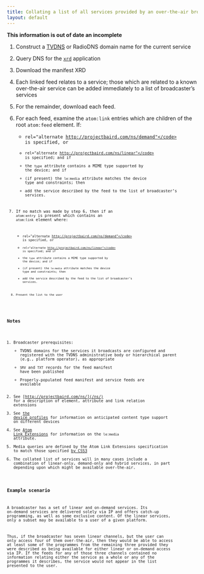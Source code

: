 ```yaml
---
title: Collating a list of all services provided by an over-the-air broadcaster
layout: default
---
```


<strong>This information is out of date an incomplete</strong>

1. Construct a [TVDNS](/discovery/tvdns) or RadioDNS domain name for the
current service

2. Query DNS for the [<code>xrd</code>](http://github.com/nexgenta/Baird/wiki/Service-manifests)
application

3. Download the manifest XRD

4. Each linked feed relates to a service; those which are related to a known
over-the-air service can be added immediately to a list of broadcaster’s services

5. For the remainder, download each feed.

6. For each feed, examine the <code>atom:link</code> entries which are children of
the root <code>atom:feed</code> element. If:
	* <code>rel="alternate http://projectbaird.com/ns/demand"</code> is specified, or
	* <code>rel="alternate http://projectbaird.com/ns/linear"</code> is specified; and if
	* the <code>type</code> attribute contains a MIME type supported by the device; and if
	* (if present) the <code>le:media</code> attribute matches the device type and constraints; then
	* add the service described by the feed to the list of broadcaster’s services.

7. If no match was made by step 6, then if an <code>atom:entry</code> is present which contains
an <code>atom:link</code> element where:
	* <code>rel="alternate http://projectbaird.com/ns/demand"</code> is specified, or
	* <code>rel="alternate http://projectbaird.com/ns/linear"</code> is specified; and if
	* the <code>type</code> attribute contains a MIME type supported by the device; and if
	* (if present) the <code>le:media</code> attribute matches the device type and constraints; then
	* add the service described by the feed to the list of broadcaster’s services.

8. Present the list to the user

### Notes

1. Broadcaster prerequisites:
	* TVDNS domains for the services it broadcasts are configured and registered with the
	TVDNS administrative body or hierarchical parent (e.g., platform operator), as appropriate
	* <code>SRV</code> and <code>TXT</code> records for the feed manifest have been published
	* Properly-populated feed manifest and service feeds are available
2. See [http://projectbaird.com/ns/](/ns/) for a description of element,
attribute and link relation extensions
3. See [the device profiles](http://github.com/nexgenta/Baird/wiki/Profiles)
for information on anticipated content type support on different devices
4. See [Atom Link Extensions](http://tools.ietf.org/html/draft-snell-atompub-link-extensions-06) for information on the <code>le:media</code> attribute.
5. Media queries are defined by the Atom Link Extensions specification to match those specified [by CSS3](http://www.w3.org/TR/css3-mediaqueries/)
6. The collated list of services will in many cases include a combination of
linear-only, demand-only and hybrid services, in part depending upon which
might be available over-the-air.

### Example scenario

A broadcaster has a set of linear and on-demand services. Its on-demand services are
delivered solely via IP and offers catch-up programming, as well as some exclusive
content. Of the linear services, only a subset may be available to a user of a given
platform.

Thus, if the broadcaster has seven linear channels, but the user can only access four
of them over-the-air, then they would be able to access at least some of the programmes
from the remaining three provided they were described as being available for either
linear or on-demand access via IP. If the feeds for any of those three channels contained
no information relating either the service as a whole or any of the programmes
it describes, the service would not appear in the list presented to the user.

